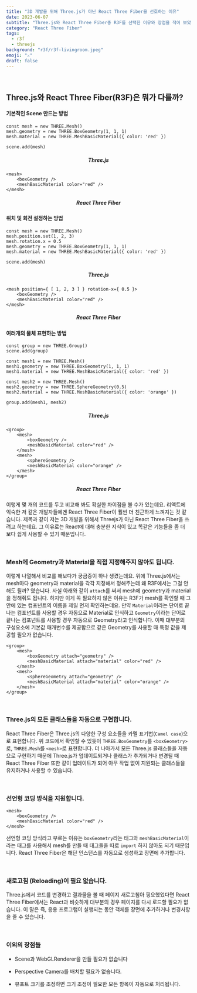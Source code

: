 ```yaml
---
title: "3D 개발을 위해 Three.js가 아닌 React Three Fiber을 선호하는 이유"
date: 2023-06-07
subtitle: "Three.js와 React Three Fiber중 R3F를 선택한 이유와 장점을 적어 보았습니다."
category: "React Three Fiber"
tags:
  - r3f
  - threejs
background: "r3f/r3f-livingroom.jpeg"
emoji: "⚔️"
draft: false
---
```


<br/>

## Three.js와 React Three Fiber(R3F)은 뭐가 다를까?

#### 기본적인 Scene 만드는 방법

```
const mesh = new THREE.Mesh()
mesh.geometry = new THREE.BoxGeometry(1, 1, 1)
mesh.material = new THREE.MeshBasicMaterial({ color: 'red' })

scene.add(mesh)
```

<div style="width:100%; text-align:center;">

##### Three.js

</div>

```
<mesh>
    <boxGeometry />
    <meshBasicMaterial color="red" />
</mesh>
```

<div style="width:100%; text-align:center;">

##### React Three Fiber

</div>

#### 위치 및 회전 설정하는 방법

```
const mesh = new THREE.Mesh()
mesh.position.set(1, 2, 3)
mesh.rotation.x = 0.5
mesh.geometry = new THREE.BoxGeometry(1, 1, 1)
mesh.material = new THREE.MeshBasicMaterial({ color: 'red' })

scene.add(mesh)
```

<div style="width:100%; text-align:center;">

##### Three.js

</div>

```
<mesh position={ [ 1, 2, 3 ] } rotation-x={ 0.5 }>
    <boxGeometry />
    <meshBasicMaterial color="red" />
</mesh>
```

<div style="width:100%; text-align:center;">

##### React Three Fiber

</div>

#### 여러개의 물체 표현하는 방법

```
const group = new THREE.Group()
scene.add(group)

const mesh1 = new THREE.Mesh()
mesh1.geometry = new THREE.BoxGeometry(1, 1, 1)
mesh1.material = new THREE.MeshBasicMaterial({ color: 'red' })

const mesh2 = new THREE.Mesh()
mesh2.geometry = new THREE.SphereGeometry(0.5)
mesh2.material = new THREE.MeshBasicMaterial({ color: 'orange' })

group.add(mesh1, mesh2)
```

<div style="width:100%; text-align:center;">

##### Three.js

</div>

```
<group>
    <mesh>
        <boxGeometry />
        <meshBasicMaterial color="red" />
    </mesh>
    <mesh>
        <sphereGeometry />
        <meshBasicMaterial color="orange" />
    </mesh>
</group>
```

<div style="width:100%; text-align:center;">

##### React Three Fiber

</div>

이렇게 몇 개의 코드를 두고 비교해 봐도 확실한 차이점을 볼 수가 있는데요. 리액트에 익숙한 저 같은 개발자들에겐 React Three Fiber이 훨씬 더 친근하게 느껴지는 것 같습니다. 제목과 같이 저는 3D 개발을 위해서 Threejs가 아닌 React Three Fiber을 쓰려고 하는데요. 그 이유로는 React에 대해 충분한 지식이 있고 똑같은 기능들을 좀 더 보다 쉽게 사용할 수 있기 때문입니다.

<br/>

### Mesh에 Geometry과 Material을 직접 지정해주지 않아도 됩니다.

이렇게 나열해서 비교를 해보다가 궁금증이 하나 생겼는데요. 위에 Three.js에서는 mesh마다 geometry과 material을 각각 지정해서 정해주는데 왜 R3F에서는 그걸 안 해도 될까? 였습니다. 사실 아래와 같이 `attach`를 써서 mesh에 geometry과 material을 정해줘도 됩니다. 하지만 이게 꼭 필요하지 않은 이유는 R3F가 mesh를 확인할 때 그 안에 있는 컴포넌트의 이름을 제일 먼저 확인하는데요. 만약 `Material`이라는 단어로 끝나는 컴포넌트를 사용할 경우 자동으로 Material로 인식하고 `Geometry`이라는 단어로 끝나는 컴포넌트를 사용할 경우 자동으로 Geometry라고 인식합니다. 이때 대부분의 구성요소에 기본값 매개변수를 제공함으로 <boxGeometry> 같은 Geometry를 사용할 때 특정 값을 제공할 필요가 없습니다.

```
<group>
    <mesh>
        <boxGeometry attach="geometry" />
        <meshBasicMaterial attach="material" color="red" />
    </mesh>
    <mesh>
        <sphereGeometry attach="geometry" />
        <meshBasicMaterial attach="material" color="orange" />
    </mesh>
</group>
```

<br/>

### Three.js의 모든 클래스들을 자동으로 구현합니다.

React Three Fiber은 Three.js의 다양한 구성 요소들을 카멜 표기법(`Camel case`)으로 표현합니다. 위 코드에서 확인할 수 있듯이 `THREE.BoxGeometry`를 `<boxGeometry>`로, `THREE.Mesh`를 `<mesh>`로 표현합니다. 더 나아가서 모든 Three.js 클래스들을 자동으로 구현하기 때문에 Three.js가 업데이트되거나 클래스가 추가되거나 변경될 때 React Three Fiber 또한 같이 업데이트가 되어 아무 작업 없이 지원되는 클래스들을 유지하거나 사용할 수 있습니다.

<br/>

### 선언형 코딩 방식을 지원합니다.

```
<mesh>
    <boxGeometry />
    <meshBasicMaterial color="red" />
</mesh>
```

선언형 코딩 방식라고 부르는 이유는 `boxGeometry`라는 태그와 `meshBasicMaterial`이라는 태그를 사용해서 mesh를 만들 때 태그들을 따로 `import` 하지 않아도 되기 때문입니다. React Three Fiber은 해단 인스턴스를 자동으로 생성하고 장면에 추가합니다.

<br/>

### 새로고침 (Reloading)이 필요 없습니다.

Three.js에서 코드를 변경하고 결과물을 볼 때 페이지 새로고침아 핑요했었다면 React Three Fiber에서는 React과 비슷하게 대부분의 경우 페이지를 다시 로드할 필요가 없습니다. 이 말은 즉, 응용 프로그램이 실행되는 동안 객체를 장면에 추가하거나 변경사항을 줄 수 있습니다.

<br/>

### 이외의 장점들

- Scene과 WebGLRenderer을 만들 필요가 없습니다

- Perspective Camera를 배치할 필요가 없습니다.

- 뷰포트 크기를 조정하면 크기 조정이 필요한 모든 항목이 자동으로 처리됩니다.
